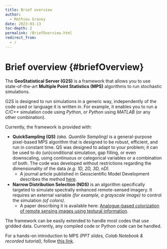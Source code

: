 ```yaml
---
title: Brief overview
author:
  - Mathieu Gravey
date: 2023-03-13
toc-depth: 2
permalink: /BriefOverview.html
redirect_from:
  - /
---
```



# Brief overview {#briefOverview}

The **GeoStatistical Server (G2S)** is a framework that allows you to use state-of-the-art **Multiple Point Statistics (MPS)** algorithms to run stochastic simulations.

G2S is designed to run simulations in a generic way, independently of the code used or language it is written in. For example, it enables you to run a *C/C++* simulation code using *Python*, or *Python* using *MATLAB* (or any other combination).

Currently, the framework is provided with:

- **QuickSampling (QS)** *(aka. Quantile Sampling)* is a general-purpose pixel-based MPS algorithm that is designed to be robust, efficient, and run in constant time. QS was designed to adapt to your problem; it can be used to do (un)conditional simulation, gap filling, or even downscaling, using continuous or categorical variables or a combination of both. The code was developed without restrictions regarding the dimensionality of the data *(e.g. 1D, 2D, 3D, nD)*.
  - A journal article published in Geoscientific Model Development describes the method [here](https://gmd.copernicus.org/articles/13/2611/2020/).
- **Narrow Distribution Selection (NDS)** is an algorithm specifically targeted to simulate spectrally enhanced remote-sensed imagery. It requires an external variable *(for example, a grayscale image)* to control the simulation *(of colors)*.
  - A paper describing it is available here: [Analogue-based colorization of remote sensing images using textural information](https://doi.org/10.1016/j.isprsjprs.2018.11.003).

The framework can be easily extended to handle most codes that use gridded data. Currently, any compiled code or Python code can be handled.

For a hands-on introduction to MPS *(PPT slides, Colab Notebook & recorded tutorial)*, follow [this link](https://github.com/GAIA-UNIL/Short-course-MPS).